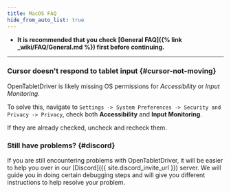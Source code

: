 ```yaml
---
title: MacOS FAQ
hide_from_auto_list: true
---
```


- **It is recommended that you check [General FAQ]({% link _wiki/FAQ/General.md %})
first before continuing.**

---

### Cursor doesn't respond to tablet input {#cursor-not-moving}

OpenTabletDriver is likely missing OS permissions for *Accessibility* or *Input Monitoring*.

To solve this, navigate to `Settings -> System Preferences -> Security and Privacy -> Privacy`, check both **Accessibility** and **Input Monitoring**.

If they are already checked, uncheck and recheck them.

### Still have problems? {#discord}

If you are still encountering problems with OpenTabletDriver, it will be easier to help you over in our [Discord]({{ site.discord_invite_url }}) server. We will guide you in doing certain debugging steps and will give you different instructions to help resolve your problem.
